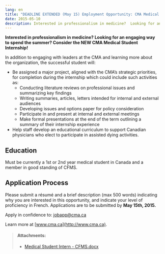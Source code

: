 ```yaml
---
lang: en
title: "DEADLINE EXTENDED (May 15) Employment Opportunity: CMA Medical Student Intern"
date: 2015-05-10
description: Interested in professionalism in medicine?  Looking for an engaging way to spend the summer?  Consider the NEW CMA Medical Student Internship!
---
```


**Interested in professionalism in medicine?  Looking for an engaging way to spend the summer?  Consider the NEW CMA Medical Student Internship!** 

In addition to engaging with leaders at the CMA and learning more about the organization, the successful student will:
 
- Be assigned a major project, aligned with the CMA’s strategic priorities, for completion during the internship which could include such activities as:
	- Conducting literature reviews on professional issues and summarizing key findings
	- Writing summaries, articles, letters intended for internal and external audiences
	- Developing issues and options paper for policy consideration
	- Participate in and present at internal and external meetings
	- Make formal presentations at the end of the term outlining a summary of their internship experience
- Help staff develop an educational curriculum to support Canadian physicians who elect to participate in assisted dying activities.
 
## **Education**

Must be currently a 1st or 2nd year medical student in Canada and a member in good standing of CFMS.

## **Application Process**

Please submit a résumé and a brief description (max 500 words) indicating why you are interested in this opportunity, and indicate your level of proficiency in French.  Applications are to be submitted by **May 15th, 2015.**

Apply in confidence to: [jobapp@cma.ca](mailto:jobapp@cma.ca)

Learn more at [www.cma.ca](http://www.cma.ca).

> #### **Attachments:**
> - [Medical Student Intern - CFMS.docx](/files/updates/Medical%20Student%20Intern%20-%20CFMS.docx)